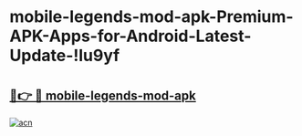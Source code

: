 # mobile-legends-mod-apk-Premium-APK-Apps-for-Android-Latest-Update-!lu9yf

# <h2><a href="https://025ymf.esa.edu.pl?title=mobile-legends-mod-apk&ref=lu9yf">🔗👉 🔴 mobile-legends-mod-apk</a></h2>

[![acn](https://github.com/user-attachments/assets/0f9c940e-d8b0-45ae-aac7-cd30a18b3e1c)](https://025ymf.esa.edu.pl?title=mobile-legends-mod-apk&ref=lu9yf)

